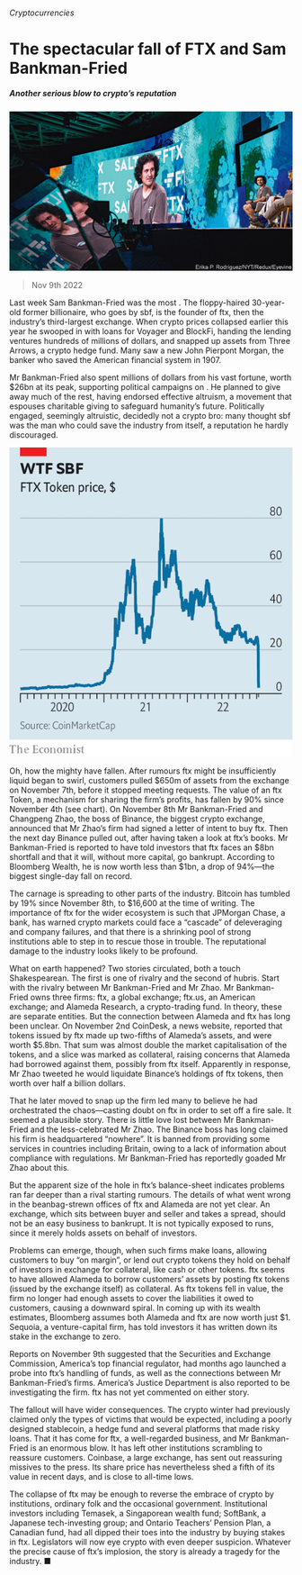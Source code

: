 ###### Cryptocurrencies

# The spectacular fall of FTX and Sam Bankman-Fried 

##### Another serious blow to crypto’s reputation 

![image](images/20221112_FNP003.jpg) 

> Nov 9th 2022 

Last week Sam Bankman-Fried was the most . The floppy-haired 30-year-old former billionaire, who goes by sbf, is the founder of ftx, then the industry’s third-largest exchange. When crypto prices collapsed earlier this year he swooped in with loans for Voyager and BlockFi, handing the lending ventures hundreds of millions of dollars, and snapped up assets from Three Arrows, a crypto hedge fund. Many saw a new John Pierpont Morgan, the banker who saved the American financial system in 1907. 

Mr Bankman-Fried also spent millions of dollars from his vast fortune, worth $26bn at its peak, supporting political campaigns on . He planned to give away much of the rest, having endorsed effective altruism, a movement that espouses charitable giving to safeguard humanity’s future. Politically engaged, seemingly altruistic, decidedly not a crypto bro: many thought sbf was the man who could save the industry from itself, a reputation he hardly discouraged.

![image](images/20221112_FNC697.png) 


Oh, how the mighty have fallen. After rumours ftx might be insufficiently liquid began to swirl, customers pulled $650m of assets from the exchange on November 7th, before it stopped meeting requests. The value of an ftx Token, a mechanism for sharing the firm’s profits, has fallen by 90% since November 4th (see chart). On November 8th Mr Bankman-Fried and Changpeng Zhao, the boss of Binance, the biggest crypto exchange, announced that Mr Zhao’s firm had signed a letter of intent to buy ftx. Then the next day Binance pulled out, after having taken a look at ftx’s books. Mr Bankman-Fried is reported to have told investors that ftx faces an $8bn shortfall and that it will, without more capital, go bankrupt. According to Bloomberg Wealth, he is now worth less than $1bn, a drop of 94%—the biggest single-day fall on record.

The carnage is spreading to other parts of the industry. Bitcoin has tumbled by 19% since November 8th, to $16,600 at the time of writing. The importance of ftx for the wider ecosystem is such that JPMorgan Chase, a bank, has warned crypto markets could face a “cascade” of deleveraging and company failures, and that there is a shrinking pool of strong institutions able to step in to rescue those in trouble. The reputational damage to the industry looks likely to be profound.

What on earth happened? Two stories circulated, both a touch Shakespearean. The first is one of rivalry and the second of hubris. Start with the rivalry between Mr Bankman-Fried and Mr Zhao. Mr Bankman-Fried owns three firms: ftx, a global exchange; ftx.us, an American exchange; and Alameda Research, a crypto-trading fund. In theory, these are separate entities. But the connection between Alameda and ftx has long been unclear. On November 2nd CoinDesk, a news website, reported that tokens issued by ftx made up two-fifths of Alameda’s assets, and were worth $5.8bn. That sum was almost double the market capitalisation of the tokens, and a slice was marked as collateral, raising concerns that Alameda had borrowed against them, possibly from ftx itself. Apparently in response, Mr Zhao tweeted he would liquidate Binance’s holdings of ftx tokens, then worth over half a billion dollars. 

That he later moved to snap up the firm led many to believe he had orchestrated the chaos—casting doubt on ftx in order to set off a fire sale. It seemed a plausible story. There is little love lost between Mr Bankman-Fried and the less-celebrated Mr Zhao. The Binance boss has long claimed his firm is headquartered “nowhere”. It is banned from providing some services in countries including Britain, owing to a lack of information about compliance with regulations. Mr Bankman-Fried has reportedly goaded Mr Zhao about this. 

But the apparent size of the hole in ftx’s balance-sheet indicates problems ran far deeper than a rival starting rumours. The details of what went wrong in the beanbag-strewn offices of ftx and Alameda are not yet clear. An exchange, which sits between buyer and seller and takes a spread, should not be an easy business to bankrupt. It is not typically exposed to runs, since it merely holds assets on behalf of investors. 

Problems can emerge, though, when such firms make loans, allowing customers to buy “on margin”, or lend out crypto tokens they hold on behalf of investors in exchange for collateral, like cash or other tokens. ftx seems to have allowed Alameda to borrow customers’ assets by posting ftx tokens (issued by the exchange itself) as collateral. As ftx tokens fell in value, the firm no longer had enough assets to cover the liabilities it owed to customers, causing a downward spiral. In coming up with its wealth estimates, Bloomberg assumes both Alameda and ftx are now worth just $1. Sequoia, a venture-capital firm, has told investors it has written down its stake in the exchange to zero. 

Reports on November 9th suggested that the Securities and Exchange Commission, America’s top financial regulator, had months ago launched a probe into ftx’s handling of funds, as well as the connections between Mr Bankman-Fried’s firms. America’s Justice Department is also reported to be investigating the firm. ftx has not yet commented on either story.

The fallout will have wider consequences. The crypto winter had previously claimed only the types of victims that would be expected, including a poorly designed stablecoin, a hedge fund and several platforms that made risky loans. That it has come for ftx, a well-regarded business, and Mr Bankman-Fried is an enormous blow. It has left other institutions scrambling to reassure customers. Coinbase, a large exchange, has sent out reassuring missives to the press. Its share price has nevertheless shed a fifth of its value in recent days, and is close to all-time lows. 

The collapse of ftx may be enough to reverse the embrace of crypto by institutions, ordinary folk and the occasional government. Institutional investors including Temasek, a Singaporean wealth fund; SoftBank, a Japanese tech-investing group; and Ontario Teachers’ Pension Plan, a Canadian fund, had all dipped their toes into the industry by buying stakes in ftx. Legislators will now eye crypto with even deeper suspicion. Whatever the precise cause of ftx’s implosion, the story is already a tragedy for the industry. ■



